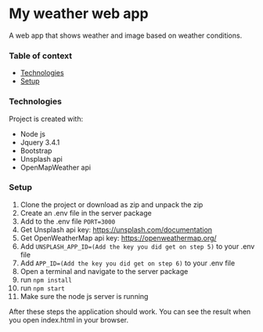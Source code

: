 # My weather web app
A web app that shows weather and image based on weather conditions.

### Table of context
* [Technologies](#technologies)
* [Setup](#setup)

### Technologies
Project is created with:
* Node js
* Jquery 3.4.1
* Bootstrap
* Unsplash api
* OpenMapWeather api

### Setup
1) Clone the project or download as zip and unpack the zip
2) Create an .env file in the server package
3) Add to the .env file ```PORT=3000```
4) Get Unsplash api key: https://unsplash.com/documentation
5) Get OpenWeatherMap api key: https://openweathermap.org/
6) Add ```UNSPLASH_APP_ID=(Add the key you did get on step 5)``` to your .env file
7) Add ```APP_ID=(Add the key you did get on step 6)``` to your .env file
8) Open a terminal and navigate to the server package
9) run ```npm install```
10) run ```npm start```
11) Make sure the node js server is running

After these steps the application should work. You can see the result when you open index.html in your browser.
